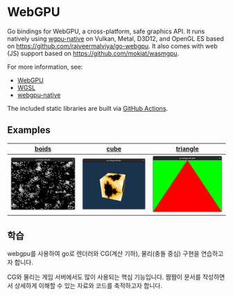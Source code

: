 # WebGPU

Go bindings for WebGPU, a cross-platform, safe graphics API. It runs natively using [wgpu-native](https://github.com/gfx-rs/wgpu-native) on Vulkan, Metal, D3D12, and OpenGL ES based on https://github.com/rajveermalviya/go-webgpu. It also comes with web (JS) support based on https://github.com/mokiat/wasmgpu.

For more information, see:

- [WebGPU](https://gpuweb.github.io/gpuweb/)
- [WGSL](https://gpuweb.github.io/gpuweb/wgsl/)
- [webgpu-native](https://github.com/webgpu-native/webgpu-headers)

The included static libraries are built via [GitHub Actions](.github/workflows/build-wgpu.yml).

## Examples

|[boids][b]|[cube][c]|[triangle][t]|
:-:|:-:|:-:
| [![b-i]][b] | [![c-i]][c] | [![t-i]][t] |

[b-i]: https://raw.githubusercontent.com/rajveermalviya/go-webgpu/main/tests/boids/image-msaa.png
[b]: examples/boids
[c-i]: https://raw.githubusercontent.com/rajveermalviya/go-webgpu/main/tests/cube/image-msaa.png
[c]: examples/cube
[t-i]: https://raw.githubusercontent.com/rajveermalviya/go-webgpu/main/tests/triangle/image-msaa.png
[t]: examples/triangle


## 학습 

webgpu를 사용하여 go로 렌더러와 CG(계산 기하), 물리(충돌 중심) 구현을 연습하고자 합니다. 

CG와 물리는 게임 서버에서도 많이 사용되는 핵심 기능입니다. 짬짬이 문서를 작성하면서 상세하게 
이해할 수 있는 자료와 코드를 축적하고자 합니다. 

